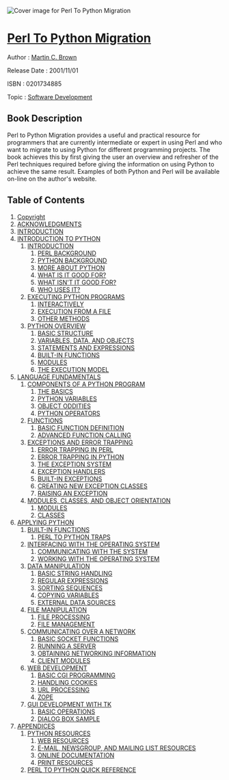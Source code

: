 ![Cover image for Perl To Python Migration](https://imgdetail.ebookreading.net/cover/cover/software_development/EB0201734885.jpg)

[Perl To Python Migration](https://ebookreading.net/view/book/Perl+To+Python+Migration-EB0201734885_1.html "Perl To Python Migration")
====================================================================================================================

Author : [Martin C. Brown](https://ebookreading.net/search/author/Martin+C.+Brown)

Release Date : 2001/11/01

ISBN : 0201734885

Topic : [Software Development](https://ebookreading.net/search/category/software-development)

Book Description
-----------------

Perl to Python Migration provides a useful and practical resource for programmers that are currently intermediate or expert in using Perl and who want to migrate to using Python for different programming projects. The book achieves this by first giving the user an overview and refresher of the Perl techniques required before giving the information on using Python to achieve the same result. Examples of both Python and Perl will be available on-line on the author's website.
              
Table of Contents
-----------------

1. [Copyright](https://ebookreading.net/view/book/Perl+To+Python+Migration-EB0201734885_1.html)
1. [ACKNOWLEDGMENTS](https://ebookreading.net/view/book/Perl+To+Python+Migration-EB0201734885_2.html)
1. [INTRODUCTION](https://ebookreading.net/view/book/Perl+To+Python+Migration-EB0201734885_3.html)
1. [INTRODUCTION TO PYTHON](https://ebookreading.net/view/book/Perl+To+Python+Migration-EB0201734885_4.html)
    1. [INTRODUCTION](https://ebookreading.net/view/book/Perl+To+Python+Migration-EB0201734885_5.html)
        1. [PERL BACKGROUND](https://ebookreading.net/view/book/Perl+To+Python+Migration-EB0201734885_6.html)
        1. [PYTHON BACKGROUND](https://ebookreading.net/view/book/Perl+To+Python+Migration-EB0201734885_7.html)
        1. [MORE ABOUT PYTHON](https://ebookreading.net/view/book/Perl+To+Python+Migration-EB0201734885_8.html)
        1. [WHAT IS IT GOOD FOR?](https://ebookreading.net/view/book/Perl+To+Python+Migration-EB0201734885_9.html)
        1. [WHAT ISN&#39;T IT GOOD FOR?](https://ebookreading.net/view/book/Perl+To+Python+Migration-EB0201734885_10.html)
        1. [WHO USES IT?](https://ebookreading.net/view/book/Perl+To+Python+Migration-EB0201734885_11.html)
    1. [EXECUTING PYTHON PROGRAMS](https://ebookreading.net/view/book/Perl+To+Python+Migration-EB0201734885_12.html)
        1. [INTERACTIVELY](https://ebookreading.net/view/book/Perl+To+Python+Migration-EB0201734885_13.html)
        1. [EXECUTION FROM A FILE](https://ebookreading.net/view/book/Perl+To+Python+Migration-EB0201734885_14.html)
        1. [OTHER METHODS](https://ebookreading.net/view/book/Perl+To+Python+Migration-EB0201734885_15.html)
    1. [PYTHON OVERVIEW](https://ebookreading.net/view/book/Perl+To+Python+Migration-EB0201734885_16.html)
        1. [BASIC STRUCTURE](https://ebookreading.net/view/book/Perl+To+Python+Migration-EB0201734885_17.html)
        1. [VARIABLES, DATA, AND OBJECTS](https://ebookreading.net/view/book/Perl+To+Python+Migration-EB0201734885_18.html)
        1. [STATEMENTS AND EXPRESSIONS](https://ebookreading.net/view/book/Perl+To+Python+Migration-EB0201734885_19.html)
        1. [BUILT-IN FUNCTIONS](https://ebookreading.net/view/book/Perl+To+Python+Migration-EB0201734885_20.html)
        1. [MODULES](https://ebookreading.net/view/book/Perl+To+Python+Migration-EB0201734885_21.html)
        1. [THE EXECUTION MODEL](https://ebookreading.net/view/book/Perl+To+Python+Migration-EB0201734885_22.html)
1. [LANGUAGE FUNDAMENTALS](https://ebookreading.net/view/book/Perl+To+Python+Migration-EB0201734885_23.html)
    1. [COMPONENTS OF A PYTHON PROGRAM](https://ebookreading.net/view/book/Perl+To+Python+Migration-EB0201734885_24.html)
        1. [THE BASICS](https://ebookreading.net/view/book/Perl+To+Python+Migration-EB0201734885_25.html)
        1. [PYTHON VARIABLES](https://ebookreading.net/view/book/Perl+To+Python+Migration-EB0201734885_26.html)
        1. [OBJECT ODDITIES](https://ebookreading.net/view/book/Perl+To+Python+Migration-EB0201734885_27.html)
        1. [PYTHON OPERATORS](https://ebookreading.net/view/book/Perl+To+Python+Migration-EB0201734885_28.html)
    1. [FUNCTIONS](https://ebookreading.net/view/book/Perl+To+Python+Migration-EB0201734885_29.html)
        1. [BASIC FUNCTION DEFINITION](https://ebookreading.net/view/book/Perl+To+Python+Migration-EB0201734885_30.html)
        1. [ADVANCED FUNCTION CALLING](https://ebookreading.net/view/book/Perl+To+Python+Migration-EB0201734885_31.html)
    1. [EXCEPTIONS AND ERROR TRAPPING](https://ebookreading.net/view/book/Perl+To+Python+Migration-EB0201734885_32.html)
        1. [ERROR TRAPPING IN PERL](https://ebookreading.net/view/book/Perl+To+Python+Migration-EB0201734885_33.html)
        1. [ERROR TRAPPING IN PYTHON](https://ebookreading.net/view/book/Perl+To+Python+Migration-EB0201734885_34.html)
        1. [THE EXCEPTION SYSTEM](https://ebookreading.net/view/book/Perl+To+Python+Migration-EB0201734885_35.html)
        1. [EXCEPTION HANDLERS](https://ebookreading.net/view/book/Perl+To+Python+Migration-EB0201734885_36.html)
        1. [BUILT-IN EXCEPTIONS](https://ebookreading.net/view/book/Perl+To+Python+Migration-EB0201734885_37.html)
        1. [CREATING NEW EXCEPTION CLASSES](https://ebookreading.net/view/book/Perl+To+Python+Migration-EB0201734885_38.html)
        1. [RAISING AN EXCEPTION](https://ebookreading.net/view/book/Perl+To+Python+Migration-EB0201734885_39.html)
    1. [MODULES, CLASSES, AND OBJECT ORIENTATION](https://ebookreading.net/view/book/Perl+To+Python+Migration-EB0201734885_40.html)
        1. [MODULES](https://ebookreading.net/view/book/Perl+To+Python+Migration-EB0201734885_41.html)
        1. [CLASSES](https://ebookreading.net/view/book/Perl+To+Python+Migration-EB0201734885_42.html)
1. [APPLYING PYTHON](https://ebookreading.net/view/book/Perl+To+Python+Migration-EB0201734885_43.html)
    1. [BUILT-IN FUNCTIONS](https://ebookreading.net/view/book/Perl+To+Python+Migration-EB0201734885_44.html)
        1. [PERL TO PYTHON TRAPS](https://ebookreading.net/view/book/Perl+To+Python+Migration-EB0201734885_45.html)
    1. [INTERFACING WITH THE OPERATING SYSTEM](https://ebookreading.net/view/book/Perl+To+Python+Migration-EB0201734885_46.html)
        1. [COMMUNICATING WITH THE SYSTEM](https://ebookreading.net/view/book/Perl+To+Python+Migration-EB0201734885_47.html)
        1. [WORKING WITH THE OPERATING SYSTEM](https://ebookreading.net/view/book/Perl+To+Python+Migration-EB0201734885_48.html)
    1. [DATA MANIPULATION](https://ebookreading.net/view/book/Perl+To+Python+Migration-EB0201734885_49.html)
        1. [BASIC STRING HANDLING](https://ebookreading.net/view/book/Perl+To+Python+Migration-EB0201734885_50.html)
        1. [REGULAR EXPRESSIONS](https://ebookreading.net/view/book/Perl+To+Python+Migration-EB0201734885_51.html)
        1. [SORTING SEQUENCES](https://ebookreading.net/view/book/Perl+To+Python+Migration-EB0201734885_52.html)
        1. [COPYING VARIABLES](https://ebookreading.net/view/book/Perl+To+Python+Migration-EB0201734885_53.html)
        1. [EXTERNAL DATA SOURCES](https://ebookreading.net/view/book/Perl+To+Python+Migration-EB0201734885_54.html)
    1. [FILE MANIPULATION](https://ebookreading.net/view/book/Perl+To+Python+Migration-EB0201734885_55.html)
        1. [FILE PROCESSING](https://ebookreading.net/view/book/Perl+To+Python+Migration-EB0201734885_56.html)
        1. [FILE MANAGEMENT](https://ebookreading.net/view/book/Perl+To+Python+Migration-EB0201734885_57.html)
    1. [COMMUNICATING OVER A NETWORK](https://ebookreading.net/view/book/Perl+To+Python+Migration-EB0201734885_58.html)
        1. [BASIC SOCKET FUNCTIONS](https://ebookreading.net/view/book/Perl+To+Python+Migration-EB0201734885_59.html)
        1. [RUNNING A SERVER](https://ebookreading.net/view/book/Perl+To+Python+Migration-EB0201734885_60.html)
        1. [OBTAINING NETWORKING INFORMATION](https://ebookreading.net/view/book/Perl+To+Python+Migration-EB0201734885_61.html)
        1. [CLIENT MODULES](https://ebookreading.net/view/book/Perl+To+Python+Migration-EB0201734885_62.html)
    1. [WEB DEVELOPMENT](https://ebookreading.net/view/book/Perl+To+Python+Migration-EB0201734885_63.html)
        1. [BASIC CGI PROGRAMMING](https://ebookreading.net/view/book/Perl+To+Python+Migration-EB0201734885_64.html)
        1. [HANDLING COOKIES](https://ebookreading.net/view/book/Perl+To+Python+Migration-EB0201734885_65.html)
        1. [URL PROCESSING](https://ebookreading.net/view/book/Perl+To+Python+Migration-EB0201734885_66.html)
        1. [ZOPE](https://ebookreading.net/view/book/Perl+To+Python+Migration-EB0201734885_67.html)
    1. [GUI DEVELOPMENT WITH TK](https://ebookreading.net/view/book/Perl+To+Python+Migration-EB0201734885_68.html)
        1. [BASIC OPERATIONS](https://ebookreading.net/view/book/Perl+To+Python+Migration-EB0201734885_69.html)
        1. [DIALOG BOX SAMPLE](https://ebookreading.net/view/book/Perl+To+Python+Migration-EB0201734885_70.html)
1. [APPENDICES](https://ebookreading.net/view/book/Perl+To+Python+Migration-EB0201734885_71.html)
    1. [PYTHON RESOURCES](https://ebookreading.net/view/book/Perl+To+Python+Migration-EB0201734885_72.html)
        1. [WEB RESOURCES](https://ebookreading.net/view/book/Perl+To+Python+Migration-EB0201734885_73.html)
        1. [E-MAIL, NEWSGROUP, AND MAILING LIST RESOURCES](https://ebookreading.net/view/book/Perl+To+Python+Migration-EB0201734885_74.html)
        1. [ONLINE DOCUMENTATION](https://ebookreading.net/view/book/Perl+To+Python+Migration-EB0201734885_75.html)
        1. [PRINT RESOURCES](https://ebookreading.net/view/book/Perl+To+Python+Migration-EB0201734885_76.html)
    1. [PERL TO PYTHON QUICK REFERENCE](https://ebookreading.net/view/book/Perl+To+Python+Migration-EB0201734885_77.html)
